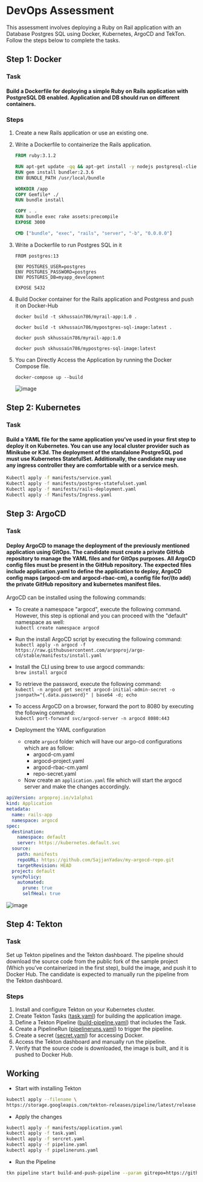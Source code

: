 # DevOps Assessment

This assessment involves deploying a Ruby on Rail application with an Database Postgres SQL using Docker, Kubernetes, ArgoCD and TekTon. Follow the steps below to complete the tasks.

## Step 1: Docker
### Task
#### Build a Dockerfile for deploying a simple Ruby on Rails application with PostgreSQL DB  enabled. Application and DB should run on different containers.

### Steps
1. Create a new Rails application or use an existing one.
2. Write a Dockerfile to containerize the Rails application.
   ```Dockerfile
   FROM ruby:3.1.2

   RUN apt-get update -qq && apt-get install -y nodejs postgresql-client
   RUN gem install bundler:2.3.6
   ENV BUNDLE_PATH /usr/local/bundle

   WORKDIR /app
   COPY Gemfile* ./
   RUN bundle install

   COPY . .
   RUN bundle exec rake assets:precompile
   EXPOSE 3000

   CMD ["bundle", "exec", "rails", "server", "-b", "0.0.0.0"]

3. Write a Dockerfile to run Postgres SQL in it
   ```Dockerfile-db
   FROM postgres:13

   ENV POSTGRES_USER=postgres
   ENV POSTGRES_PASSWORD=postgres
   ENV POSTGRES_DB=myapp_development

   EXPOSE 5432
5. Build Docker container for the Rails application and Postgress and push it on Docker-Hub
   
   ```docker build -t skhussain786/myrail-app:1.0 .```
   
   ```docker build -t skhussain786/mypostgres-sql-image:latest .```
   
   ```docker push skhussain786/myrail-app:1.0```
   
   ```docker push skhussain786/mypostgres-sql-image:latest```
   
7. You can Directly Access the Application by running the Docker Compose file.
   
   ```docker-compose up --build```
   
   ![image](https://github.com/SajjanYadav/DevOps-Assessment/assets/62510989/a10ce854-a17f-45d3-91b2-6419777d7f3a)


## Step 2: Kubernetes

### Task
#### Build a YAML file for the same application you’ve used in your first step to deploy it on Kubernetes. You can use any local cluster provider such as Minikube or K3d. The deployment of the standalone PostgreSQL pod must use Kubernetes StatefulSet. Additionally, the candidate may use any ingress controller they are comfortable with or a service mesh.

```bash
Kubectl apply -f manifests/service.yaml      
Kubectl apply -f manifests/postgres-statefulset.yaml
Kubectl apply -f manifests/rails-deployment.yaml
Kubectl apply -f Manifests/Ingress.yaml
```

## Step 3: ArgoCD
### Task
#### Deploy ArgoCD to manage the deployment of the previously mentioned application using GitOps. The candidate must create a private GitHub repository to manage the YAML files and for GitOps purposes. All ArgoCD config files must be present in the GitHub repository. The expected files include application.yaml to define the application to deploy, ArgoCD config maps (argocd-cm and argocd-rbac-cm), a config file for/(to add) the private GitHub repository and kubernetes manifest files.

ArgoCD can be installed using the following commands:

- To create a namespace "argocd", execute the following command. However, this step is optional and you can proceed with the "default" namespace as well:<br>
  `kubectl create namespace argocd`

- Run the install ArgoCD script by executing the following command: <br>
  `kubectl apply -n argocd -f https://raw.githubusercontent.com/argoproj/argo-cd/stable/manifests/install.yaml`

- Install the CLI using brew to use argocd commands: <br>
  `brew install argocd`

- To retrieve the password, execute the following command: <br>
  `kubectl -n argocd get secret argocd-initial-admin-secret -o jsonpath="{.data.password}" | base64 -d; echo`

- To access ArgoCD on a browser, forward the port to 8080 by executing the following command: <br>
 `kubectl port-forward svc/argocd-server -n argocd 8080:443`

- Deployment the YAML configuration
  - create `argocd` folder which will have our argo-cd configurations which are as follow:
     - argocd-cm.yaml
     - argocd-project.yaml
     - argocd-rbac-cm.yaml
     - repo-secret.yaml
  - Now create an `application.yaml` file which will start the argocd server and make the changes accordingly.

```yaml
apiVersion: argoproj.io/v1alpha1
kind: Application
metadata:
  name: rails-app
  namespace: argocd
spec:
  destination:
    namespace: default
    server: https://kubernetes.default.svc
  source:
    path: manifests
    repoURL: https://github.com/SajjanYadav/my-argocd-repo.git
    targetRevision: HEAD
  project: default
  syncPolicy:
    automated:
      prune: true
      selfHeal: true
```
![image](https://github.com/SajjanYadav/DevOps-Assessment/assets/62510989/798a3163-28d9-482a-a184-ea3cfef6fd3f)

## Step 4: Tekton

### Task
Set up Tekton pipelines and the Tekton dashboard. The pipeline should download the source code from the public fork of the sample project (Which you’ve containerized in the first step), build the image, and push it to Docker Hub. The candidate is expected to manually run the pipeline from the Tekton dashboard.

### Steps
1. Install and configure Tekton on your Kubernetes cluster.
2. Create Tekton Tasks ([task.yaml](https://github.com/SajjanYadav/DevOps-Assessment/blob/main/manifests/tekton/task.yaml)) for building the application image.
3. Define a Tekton Pipeline ([build-pipeline.yaml](https://github.com/SajjanYadav/DevOps-Assessment/blob/main/manifests/tekton/pipeline.yaml)) that includes the Task.
4. Create a PipelineRun ([pipelineruns.yaml](https://github.com/SajjanYadav/DevOps-Assessment/blob/main/manifests/tekton/pipelineruns.yaml)) to trigger the pipeline.
5. Create a secret ([secret.yaml](https://github.com/SajjanYadav/DevOps-Assessment/blob/main/manifests/tekton/secret.yaml)) for accessing Docker.
6. Access the Tekton dashboard and manually run the pipeline.
7. Verify that the source code is downloaded, the image is built, and it is pushed to Docker Hub.

## Working

- Start with installing Tekton
```bash
kubectl apply --filename \
https://storage.googleapis.com/tekton-releases/pipeline/latest/release.yaml
```

- Apply the changes
```bash
kubectl apply -f manifests/application.yaml
kubectl apply -f task.yaml
kubectl apply -f sercret.yaml
kubectl apply -f pipeline.yaml
kubectl apply -f pipelineruns.yaml
```

- Run the Pipeline 
```bash
tkn pipeline start build-and-push-pipeline --param gitrepo=https://github.com/SajjanYadav/Budget-App.git --param context-dir="Ruby_on_rails" --param dockerfile="./Dockerfile" --param docker-image="https://hub.docker.com/r/sajjany/budget-app:latest"
```
